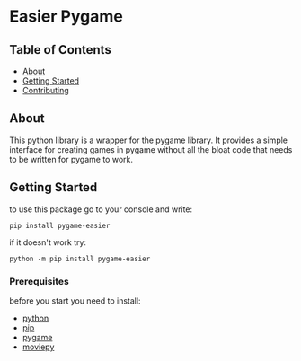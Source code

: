 # Easier Pygame

## Table of Contents

- [About](#about)
- [Getting Started](#getting_started)
- [Contributing](contributing.md)

## About <a name = "about"></a>

This python library is a wrapper for the pygame library.
It provides a simple interface for creating games in pygame without all the bloat code that needs to be written for pygame to work.

## Getting Started <a name = "getting_started"></a>

to use this package go to your console and write: 
```
pip install pygame-easier
```

if it doesn't work try: 
```
python -m pip install pygame-easier
```

### Prerequisites

before you start you need to install:
* [python](https://www.python.org/downloads/)
* [pip](https://pip.pypa.io/en/stable/getting-started/)
* [pygame](https://www.pygame.org/wiki/GettingStarted)
* [moviepy](https://zulko.github.io/moviepy/install.html)
